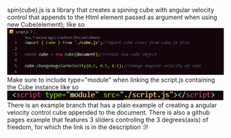 spin(cube).js is a library that creates a spining cube with angular velocity control that appends to the Html element passed as argument when using new Cube(element); like so<br>
![example](examplePics/cubeExample.PNG)<br>
Make sure to include type="module" when linking the script.js containing the Cube instance like so<br>
![reference](examplePics/reference.PNG) <br>
There is an example branch that has a plain example of creating a angular velocity control cube appended to the document.
There is also a github pages example that features 3 sliders controling the 3 degrees(axis) of freedom, for which the link is in the description :)!

